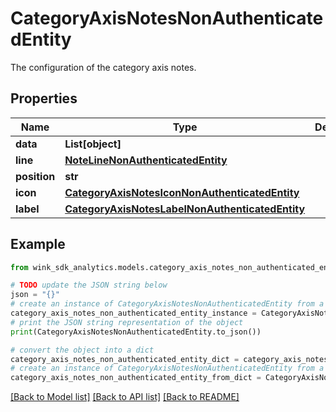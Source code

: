 # CategoryAxisNotesNonAuthenticatedEntity

The configuration of the category axis notes.

## Properties

Name | Type | Description | Notes
------------ | ------------- | ------------- | -------------
**data** | **List[object]** |  | [optional] 
**line** | [**NoteLineNonAuthenticatedEntity**](NoteLineNonAuthenticatedEntity.md) |  | [optional] 
**position** | **str** |  | [optional] 
**icon** | [**CategoryAxisNotesIconNonAuthenticatedEntity**](CategoryAxisNotesIconNonAuthenticatedEntity.md) |  | [optional] 
**label** | [**CategoryAxisNotesLabelNonAuthenticatedEntity**](CategoryAxisNotesLabelNonAuthenticatedEntity.md) |  | [optional] 

## Example

```python
from wink_sdk_analytics.models.category_axis_notes_non_authenticated_entity import CategoryAxisNotesNonAuthenticatedEntity

# TODO update the JSON string below
json = "{}"
# create an instance of CategoryAxisNotesNonAuthenticatedEntity from a JSON string
category_axis_notes_non_authenticated_entity_instance = CategoryAxisNotesNonAuthenticatedEntity.from_json(json)
# print the JSON string representation of the object
print(CategoryAxisNotesNonAuthenticatedEntity.to_json())

# convert the object into a dict
category_axis_notes_non_authenticated_entity_dict = category_axis_notes_non_authenticated_entity_instance.to_dict()
# create an instance of CategoryAxisNotesNonAuthenticatedEntity from a dict
category_axis_notes_non_authenticated_entity_from_dict = CategoryAxisNotesNonAuthenticatedEntity.from_dict(category_axis_notes_non_authenticated_entity_dict)
```
[[Back to Model list]](../README.md#documentation-for-models) [[Back to API list]](../README.md#documentation-for-api-endpoints) [[Back to README]](../README.md)


